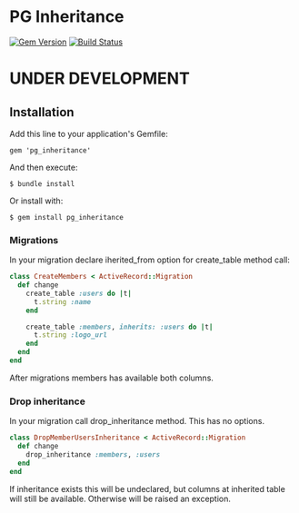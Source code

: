 # PG Inheritance
[![Gem Version](https://badge.fury.io/rb/pg_inheritance.svg)](https://badge.fury.io/rb/pg_inheritance) [![Build Status](https://travis-ci.com/sigmen/pg_inheritance.svg?branch=master)](https://travis-ci.com/sigmen/pg_inheritance)

# UNDER DEVELOPMENT

## Installation

Add this line to your application's Gemfile:

    gem 'pg_inheritance'

And then execute:

    $ bundle install

Or install with:

    $ gem install pg_inheritance

### Migrations

In your migration declare iherited_from option for create_table method call:

```ruby
class CreateMembers < ActiveRecord::Migration
  def change
    create_table :users do |t|
      t.string :name
    end

    create_table :members, inherits: :users do |t|
      t.string :logo_url
    end
  end
end
```

After migrations members has available both columns.

### Drop inheritance

In your migration call drop_inheritance method. This has no options.

```ruby
class DropMemberUsersInheritance < ActiveRecord::Migration
  def change
    drop_inheritance :members, :users
  end
end
```

If inheritance exists this will be undeclared, but columns at inherited table will still be available. Otherwise will be raised an exception.
